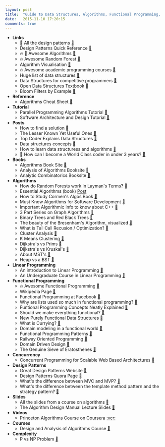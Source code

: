 ```yaml
---
layout: post
title:  "Guide to Data Structures, Algorithms, Functional Programming, Complexity, and Design Patterns"
date:   2015-11-10 17:20:15
comments: true
---
```


- **Links**
    - :raised_hands: All the design patterns [:link:](https://sourcemaking.com/design_patterns)
    - Design Patterns Quick Reference [:link:](http://viralpatel.net/blogs/download/design-pattern-scard.pdf)
    - :fire: :raised_hands: Awesome Algorithms [:link:](https://github.com/tayllan/awesome-algorithms)
    - :fire: Awesome Random Forest [:link:](https://github.com/kjw0612/awesome-random-forest)
    - Algorithm Visualisation [:link:](https://github.com/hsavit1/algovis)
    - :fire: Awesome academic programming courses [:link:](https://github.com/prakhar1989/awesome-courses)
    - Huge list of data structures [:link:](http://theshayna.com/data-structures-and-algorithms-tutorials/)
    - Data Structures for competitive programmers [:link:](https://www.quora.com/Data-Structures/What-is-a-list-of-data-structures-that-a-competitive-programmer-must-know)
    - Open Data Structures Textbook [:link:](http://opendatastructures.org/)
    - Bloom Filters by Example [:link:](http://billmill.org/bloomfilter-tutorial/)
- **Reference**
    - Algorithms Cheat Sheet [:link:](http://algs4.cs.princeton.edu/cheatsheet/)
- **Tutorial**
    - Parallel Programming Algorithms Tutorial [:link:](http://www.tutorialspoint.com/parallel_algorithm/index.htm)
    - Software Architecture and Design Tutorial [:link:](http://www.tutorialspoint.com/software_architecture_design/index.htm)
- **Posts**
    - How to find a solution [:link:](https://www.topcoder.com/community/data-science/data-science-tutorials/how-to-find-a-solution/)
    - The Lesser Known Yet Useful Ones [:link:](http://stackoverflow.com/questions/500607/what-are-the-lesser-known-but-useful-data-structures)
    - Top Coder Explains Data Structures [:link:](https://www.topcoder.com/community/data-science/data-science-tutorials/data-structures/)
    - Data structures concepts [:link:](https://www.topcoder.com/community/data-science/data-science-tutorials/data-structures/)
    - How to learn data structuress and algorithms [:link:](https://github.com/wbinnssmith/awesome-promises)
    - :raised_hands: How can I become a World Class coder in under 3 years? [:link:](https://www.quora.com/How-can-I-become-a-world-class-coder-in-under-three-years/answer/Quildreen-Motta?srid=21CJ&share=1)
- **Books**
    - Algorithms Book Site [:link:](http://algs4.cs.princeton.edu/home/)
    - Analysis of Algorithms Booksite [:link:](http://aofa.cs.princeton.edu/home/)
    - Analytic Combinatorics Booksite [:link:](http://ac.cs.princeton.edu/home/)
- **Algorithms**
    - How do Random Forests work in Layman's Terms? [:link:](https://www.quora.com/Random-Forests/How-do-random-forests-work-in-laymans-terms)
    - Essential Algorithms (book) [Post](http://itshenry.com/2015/10/10/essential-algorithms.html)
    - How to Study Cormen's Algos Book [:link:](https://www.quora.com/What-should-I-know-from-CLRS-3rd-edition-book-if-my-aim-is-to-get-into-Google/answer/Jimmy-Saade?srid=TAJ1&share=1)
    - Must Know Algorithms for Software Development [:link:](https://www.quora.com/What-are-the-10-must-know-algorithms-and-data-structures-for-a-software-engineer)
    - Important Algorithmic Info to know about C++ [:link:](https://www.quora.com/What-are-the-most-important-concepts-in-C-and-C++-that-should-be-learnt-and-understood-before-a-programming-interview/answer/Jimmy-Saade?srid=TAJ1&share=1)
    - 3 Part Series on Graph Algorithms [:link:](https://www.topcoder.com/community/data-science/data-science-tutorials/introduction-to-graphs-and-their-data-structures-section-1/)
    - Binary Trees and Red Black Trees [:link:](https://www.topcoder.com/community/data-science/data-science-tutorials/an-introduction-to-binary-search-and-red-black-trees/)
    - The beauty of the Bresenham's Algorithm, visualized [:link:](http://members.chello.at/~easyfilter/bresenham.html)
    - What is Tail Call Recusion / Optimization? [:link:](http://stackoverflow.com/questions/310974/what-is-tail-call-optimization)
    - Cluster Analysis [:link:](https://en.wikipedia.org/wiki/Cluster_analysis)
    - K Means Clustering [:link:](https://en.wikipedia.org/wiki/K-means_clustering)
    - Dijkstra's vs Prims [:link:](http://stackoverflow.com/questions/14144279/difference-between-prims-and-dijkstras-algorithm)
    - Dijkstra's vs Kruskal's [:link:](http://stackoverflow.com/questions/20409090/why-the-tree-resulting-from-kruskal-is-different-from-dijkstra)
    - About MST's [:link:](https://www.ics.uci.edu/~eppstein/161/960206.html)
    - Heap vs a BST [:link:](http://stackoverflow.com/questions/6147242/heap-vs-binary-search-tree-bst)
- **Linear Programming**
    - An introduction to Linear Programming [:link:](http://fisher.osu.edu/~croxton.4/tutorial/)
    - An Undergraduate Course in Linear Programming [:link:](http://orfe.princeton.edu/~rvdb/307/lectures.html)
- **Functional Programming**
    - :fire: Awesome Functional Programming [:link:](https://github.com/lucasviola/awesome-functional-programming)
    - Wikipedia Page [:link:](https://en.wikipedia.org/wiki/Functional_programming#Concepts)
    - Functional Programming at Facebook [:floppy_disk:](http://cufp.galois.com/2009/slides/PiroLetuchy.pdf)
    - Why are lists used so much in functional programming? [:link:](https://www.quora.com/Why-are-lists-the-fundamental-data-structures-in-most-if-not-all-functional-programming-languages)
    - Funtional Programming Concepts Neatly Explained [:link:](https://github.com/caiorss/Functional-Programming/blob/master/haskell/Functional_Programming_Concepts.md)
    - Should we make everything functional? [:link:](https://www.quora.com/Is-it-possible-to-implement-every-piece-of-software-using-functional-programming)
    - New Purely Functional Data Structures [:link:](http://cstheory.stackexchange.com/questions/1539/whats-new-in-purely-functional-data-structures-since-okasaki/1550#1550?newreg=3044016abbd549fcbd2f4c14e8239f55)
    - What is Currying? [:link:](https://www.quora.com/What-is-currying)
    - Domain modeling in a functional world [:link:](http://www.slideshare.net/debasishg/qconny-12)
    - Functional Programming Patterns [:link:](http://fsharpforfunandprofit.com/fppatterns/)
    - Railway Oriented Programming [:link:](http://fsharpforfunandprofit.com/rop/)
    - Domain Driven Design [:link:](http://fsharpforfunandprofit.com/ddd/)
    - The Genuine Sieve of Eratosthenes [:link:](https://www.cs.hmc.edu/~oneill/papers/Sieve-JFP.pdf)
- **Concurrency**
    - Concurrent Programming for Scalable Web Based Architectures [:link:](http://berb.github.io/diploma-thesis/community/index.html)
- **Design Patterns**
    - Great Design Patterns Website [:link:](http://www.oodesign.com/)
    - Design Patterns Quora Page [:link:](https://www.quora.com/Design-Patterns)
    - What's the difference between MVC and MVP? [:link:](http://stackoverflow.com/questions/2056/what-are-mvp-and-mvc-and-what-is-the-difference?rq=1)
    - What's the difference between the template method pattern and the strategy pattern? [:link:](http://stackoverflow.com/questions/669271/what-is-the-difference-between-the-template-method-and-the-strategy-patterns)
- **Slides**
    - All the slides from a course on algorithms [:floppy_disk:](http://courses.cs.washington.edu/courses/cse373/02au/lectures/)
    - The Algorithm Design Manual Lecture Slides [:floppy_disk:](http://www3.cs.stonybrook.edu/~algorith/video-lectures/)
- **Videos**
    - Princeton Algorithms Course on Coursera [:vcr:](https://www.coursera.org/course/algs4partI)
- **Courses**
    - Design and Analysis of Algorithms Course [:link:](https://www.ics.uci.edu/~eppstein/161/)
- **Complexity**
    - P vs NP Problem [:link:](https://en.wikipedia.org/wiki/P_versus_NP_problem)
